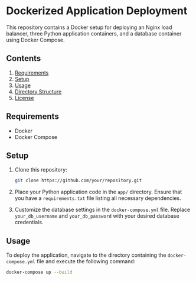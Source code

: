 # Dockerized Application Deployment

This repository contains a Docker setup for deploying an Nginx load balancer, three Python application containers, and a database container using Docker Compose.

## Contents

1. [Requirements](#requirements)
2. [Setup](#setup)
3. [Usage](#usage)
4. [Directory Structure](#directory-structure)
5. [License](#license)

## Requirements

- Docker
- Docker Compose

## Setup

1. Clone this repository:

    ```bash
    git clone https://github.com/your/repository.git
    ```

2. Place your Python application code in the `app/` directory. Ensure that you have a `requirements.txt` file listing all necessary dependencies.

3. Customize the database settings in the `docker-compose.yml` file. Replace `your_db_username` and `your_db_password` with your desired database credentials.

## Usage

To deploy the application, navigate to the directory containing the `docker-compose.yml` file and execute the following command:

```bash
docker-compose up --build
